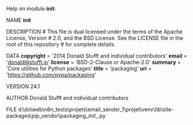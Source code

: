 Help on module __init__:

NAME
    __init__

DESCRIPTION
    # This file is dual licensed under the terms of the Apache License, Version
    # 2.0, and the BSD License. See the LICENSE file in the root of this repository
    # for complete details.

DATA
    __copyright__ = '2014 Donald Stufft and individual contributors'
    __email__ = 'donald@stufft.io'
    __license__ = 'BSD-2-Clause or Apache-2.0'
    __summary__ = 'Core utilities for Python packages'
    __title__ = 'packaging'
    __uri__ = 'https://github.com/pypa/packaging'

VERSION
    24.1

AUTHOR
    Donald Stufft and individual contributors

FILE
    d:\do\web\n8n_tests\projets\email_sender_1\projet\venv\lib\site-packages\pip\_vendor\packaging\__init__.py


